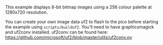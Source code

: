 This example displays 8-bit bitmap images using a 256 colour palette at 1280x720 resolution.

You can create your own image data uf2 to flash to the pico before starting the example using `scripts/builduf2`.  You'll need to have graphicsmagick and uf2conv installed.  uf2conv can be found here: https://github.com/microsoft/uf2/blob/master/utils/uf2conv.py
